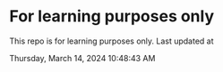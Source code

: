 # For learning purposes only
This repo is for learning purposes only.
Last updated at

Thursday, March 14, 2024 10:48:43 AM

